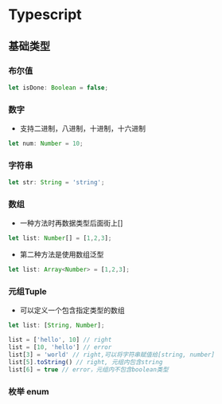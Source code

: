 # Typescript

## 基础类型

### 布尔值

```ts
let isDone: Boolean = false;
```

### 数字

* 支持二进制，八进制，十进制，十六进制

```ts
let num: Number = 10;
```

### 字符串

```ts
let str: String = 'string';
```

### 数组

* 一种方法时再数据类型后面街上[]

```ts
let list: Number[] = [1,2,3];
```

* 第二种方法是使用数组泛型

```ts
let list: Array<Number> = [1,2,3]; 
```

### 元组Tuple

* 可以定义一个包含指定类型的数组

```ts
let list: [String, Number];

list = ['hello', 10] // right
list = [10, 'hello'] // error
list[3] = 'world' // right,可以将字符串赋值给[string, number]
list[5].toString() // right, 元组内包含string
list[6] = true // error，元组内不包含boolean类型
```

### 枚举 enum




